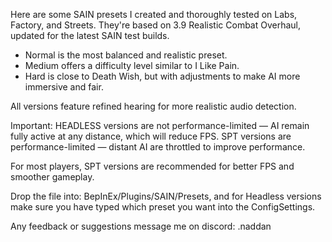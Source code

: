 Here are some SAIN presets I created and thoroughly tested on Labs, Factory, and Streets. They're based on 3.9 Realistic Combat Overhaul, updated for the latest SAIN test builds.

- Normal is the most balanced and realistic preset.
- Medium offers a difficulty level similar to I Like Pain.
- Hard is close to Death Wish, but with adjustments to make AI more immersive and fair.

All versions feature refined hearing for more realistic audio detection.

Important:
HEADLESS versions are not performance-limited — AI remain fully active at any distance, which will reduce FPS.
SPT versions are performance-limited — distant AI are throttled to improve performance.

For most players, SPT versions are recommended for better FPS and smoother gameplay.

Drop the file into:
BepInEx/Plugins/SAIN/Presets, and for Headless versions make sure you have typed which preset you want into the ConfigSettings.

Any feedback or suggestions message me on discord: .naddan
